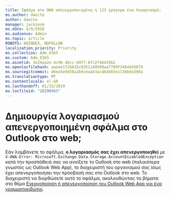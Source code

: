```yaml
---
title: Σφάλμα στο OWA απενεργοποιημένη η 123 γρήγορα ένα λογαριασμό;
ms.author: daeite
author: daeite
manager: jackiesm
ms.date: 4/9/2018
ms.audience: Admin
ms.topic: article
ROBOTS: NOINDEX, NOFOLLOW
localization_priority: Priority
ms.collection: Adm_O365
ms.custom: Adm_O365
ms.assetid: 3e24aa2e-4c96-46cc-b9f7-8fc2f4643562
ms.openlocfilehash: aaeee1f2bb35c0351149509aa7789f3484dd3879
ms.sourcegitcommit: d6ea5e9458a2b8ceaab3ac4bd483e1130b9a398a
ms.translationtype: MT
ms.contentlocale: el-GR
ms.lasthandoff: 01/15/2019
ms.locfileid: "28290563"
---
```

# <a name="getting-an-account-disabled-error-in-outlook-on-the-web"></a>Δημιουργία λογαριασμού απενεργοποιημένη σφάλμα στο Outlook στο web;

Εάν λαμβάνετε το σφάλμα, **ο λογαριασμός σας έχει απενεργοποιηθεί** με `X-OWA-Error: Microsoft.Exchange.Data.Storage.AccountDisabledException` κατά την προσπάθειά σας να ανοίξετε το Outlook στο web (παλαιότερα γνωστός ως Outlook Web App), το διαχειριστή του οργανισμού σας ίσως έχει απενεργοποιήσει την πρόσβασή σας στο Outlook στο web. Το διαχειριστή να διορθώσετε αυτό το σφάλμα, ακολουθώντας τα βήματα στο θέμα [Ενεργοποίηση ή απενεργοποίηση του Outlook Web App για ένα γραμματοκιβώτιο](https://technet.microsoft.com/library/bb124124%28v=exchg.150%29.aspx).
  

